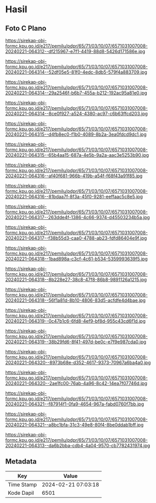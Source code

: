 # Hasil

## Foto C Plano

https://sirekap-obj-formc.kpu.go.id/e217/pemilu/pdpr/65/71/03/10/07/6571031007008-20240221-064312--df215967-e7f1-4419-88d8-5426d171586e.jpg

https://sirekap-obj-formc.kpu.go.id/e217/pemilu/pdpr/65/71/03/10/07/6571031007008-20240221-064314--52df05e5-81f0-4edc-8db5-579f4a883709.jpg

https://sirekap-obj-formc.kpu.go.id/e217/pemilu/pdpr/65/71/03/10/07/6571031007008-20240221-064314--29a2546f-b6b7-455a-b212-192ac95a81e0.jpg

https://sirekap-obj-formc.kpu.go.id/e217/pemilu/pdpr/65/71/03/10/07/6571031007008-20240221-064314--8ce0f927-a524-4380-ac97-c6b63ffcd203.jpg

https://sirekap-obj-formc.kpu.go.id/e217/pemilu/pdpr/65/71/03/10/07/6571031007008-20240221-064315--d4fb8ec0-f1b0-4089-8b2a-3ea0fdcd9dc1.jpg

https://sirekap-obj-formc.kpu.go.id/e217/pemilu/pdpr/65/71/03/10/07/6571031007008-20240221-064315--65b4aa15-687a-4e5b-9a2a-aac3e5253b90.jpg

https://sirekap-obj-formc.kpu.go.id/e217/pemilu/pdpr/65/71/03/10/07/6571031007008-20240221-064316--af40f681-966b-419b-a54f-f68f43a91f85.jpg

https://sirekap-obj-formc.kpu.go.id/e217/pemilu/pdpr/65/71/03/10/07/6571031007008-20240221-064316--81bdaa7f-8f3a-45f0-9281-eeffaac5c8e5.jpg

https://sirekap-obj-formc.kpu.go.id/e217/pemilu/pdpr/65/71/03/10/07/6571031007008-20240221-064317--263dde4f-1386-4c66-9374-d45503234b5a.jpg

https://sirekap-obj-formc.kpu.go.id/e217/pemilu/pdpr/65/71/03/10/07/6571031007008-20240221-064317--f38b55d3-caa0-4788-ab23-fdfd86404e9f.jpg

https://sirekap-obj-formc.kpu.go.id/e217/pemilu/pdpr/65/71/03/10/07/6571031007008-20240221-064318--1bad898a-c3cf-4c61-b534-5359993639f5.jpg

https://sirekap-obj-formc.kpu.go.id/e217/pemilu/pdpr/65/71/03/10/07/6571031007008-20240221-064318--8b228e27-38c8-47f8-86b8-9891126a1215.jpg

https://sirekap-obj-formc.kpu.go.id/e217/pemilu/pdpr/65/71/03/10/07/6571031007008-20240221-064318--56f1a81d-8b10-4806-83d5-acfdfe4d4bae.jpg

https://sirekap-obj-formc.kpu.go.id/e217/pemilu/pdpr/65/71/03/10/07/6571031007008-20240221-064319--0c47b1c6-6fd8-4ef9-bf8d-955c43cd6f1d.jpg

https://sirekap-obj-formc.kpu.go.id/e217/pemilu/pdpr/65/71/03/10/07/6571031007008-20240221-064319--38b29fd6-8f41-497d-be0c-e7f9e987cda0.jpg

https://sirekap-obj-formc.kpu.go.id/e217/pemilu/pdpr/65/71/03/10/07/6571031007008-20240221-064320--8973b68e-d352-4617-9373-70967a6ba4a0.jpg

https://sirekap-obj-formc.kpu.go.id/e217/pemilu/pdpr/65/71/03/10/07/6571031007008-20240221-064320--2ae1fc00-76ab-4a96-8c42-14ea7f07746d.jpg

https://sirekap-obj-formc.kpu.go.id/e217/pemilu/pdpr/65/71/03/10/07/6571031007008-20240221-064321--f87914f1-0fa9-4654-967a-fabd0760f7bb.jpg

https://sirekap-obj-formc.kpu.go.id/e217/pemilu/pdpr/65/71/03/10/07/6571031007008-20240221-064321--a8bc1bfa-31c3-49e8-80f4-8be0ddab1bff.jpg

https://sirekap-obj-formc.kpu.go.id/e217/pemilu/pdpr/65/71/03/10/07/6571031007008-20240221-064313--da6b2bba-cdb4-4a04-9570-cb7782431974.jpg


## Metadata

| Key        | Value               |
| ---------- | ------------------- |
| Time Stamp | 2024-02-21 07:03:18 |
| Kode Dapil | 6501                |



